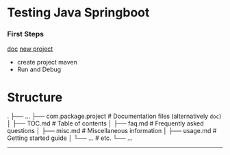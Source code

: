 # Testing Java Springboot

### First Steps

[doc](https://spring.io/guides/gs/maven/) [new project](https://start.spring.io/)

* create project maven
* Run and Debug

# Structure

 .
    ├── ...
    ├── com.package.project     # Documentation files (alternatively `doc`)
    │   ├── TOC.md              # Table of contents
    │   ├── faq.md              # Frequently asked questions
    │   ├── misc.md             # Miscellaneous information
    │   ├── usage.md            # Getting started guide
    │   └── ...                 # etc.
    └── ...


<hr>